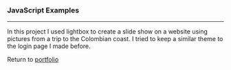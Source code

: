 ### JavaScript Examples
***

In this project I used lightbox to create a slide show on a website using pictures from a trip to the Colombian coast. 
I tried to keep a similar theme to the login page I made before.

Return to [portfolio](https://github.com/sdorway11/Spencer-Dorway-Portfolio)
